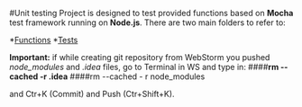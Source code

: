 #Unit testing
Project is designed to test provided functions based on **Mocha** test framework running on **Node.js**.
There are two main folders to refer to:

*[Functions](test/index.spec.js)
*[Tests](index.js)


**Important:**
if while creating git repository from WebStorm you pushed _node_modules_ and _.idea_ files,
go to Terminal in WS and type in:
####**rm --cached -r .idea**
####rm --cached - r node_modules

and Ctr+K (Commit) and Push (Ctr+Shift+K).
